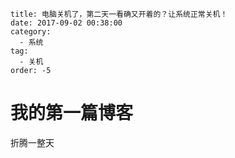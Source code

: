 ```
title: 电脑关机了，第二天一看确又开着的？让系统正常关机！
date: 2017-09-02 00:38:00
category:
  - 系统
tag:
  - 关机
order: -5
```



# 我的第一篇博客

折腾一整天